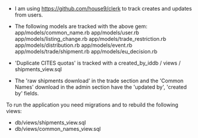 * I am using https://github.com/house9/clerk to track creates and updates from users.

* The following models are tracked with the above gem:
app/models/common_name.rb
app/models/user.rb
app/models/listing_change.rb
app/models/trade_restriction.rb
app/models/distribution.rb
app/models/event.rb
app/models/trade/shipment.rb
app/models/eu_decision.rb

* 'Duplicate CITES quotas' is tracked with a created_by_iddb / views / shipments_view.sql

* The 'raw shipments download' in the trade section and the 'Common Names' download in the admin section have the 'updated by', 'created by' fields.

To run the application you need migrations and to rebuild the following views:
* db/views/shipments_view.sql
* db/views/common_names_view.sql
